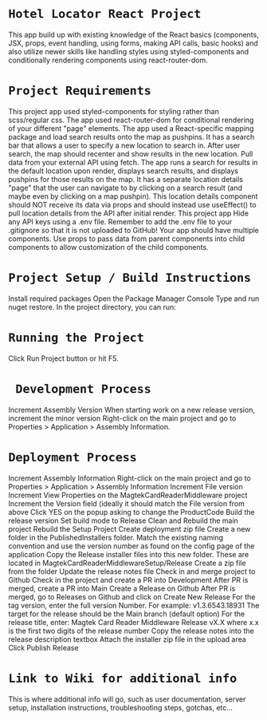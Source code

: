 # `Hotel Locator React Project`

This app build up with existing knowledge of the React basics (components, JSX, props, event handling, using forms, making API calls, basic hooks) and also utilize newer skills like handling styles using styled-components and conditionally rendering components using react-router-dom.

# `Project Requirements`

This project app used styled-components for styling rather than scss/regular css.
The app used react-router-dom for conditional rendering of your different "page" elements.
The app used a React-specific mapping package and load search results onto the map as pushpins. It has a search bar that allows a user to specify a new location to search in. After user search, the map should recenter and show results in the new location.
Pull data from your external API using fetch. The app runs a search for results in the default location upon render, displays search results, and displays pushpins for those results on the map.
It has a separate location details "page" that the user can navigate to by clicking on a search result (and maybe even by clicking on a map pushpin). This location details component should NOT receive its data via props and should instead use useEffect() to pull location details from the API after initial render.
This project app Hide any API keys using a .env file. Remember to add the .env file to your .gitignore so that it is not uploaded to GitHub!
Your app should have multiple components. Use props to pass data from parent components into child components to allow customization of the child components.

# `Project Setup / Build Instructions`

Install required packages
Open the Package Manager Console
Type and run nuget restore.
In the project directory, you can run:

# `Running the Project`

Click Run Project button or hit F5.

# ` Development Process`

Increment Assembly Version
When starting work on a new release version, increment the minor version
Right-click on the main project and go to Properties > Application > Assembly Information.

# `Deployment Process`

Increment Assembly Information
Right-click on the main project and go to Properties > Application > Assembly Information
Increment File version
Increment
View Properties on the MagtekCardReaderMiddleware project
Increment the Version field (ideally it should match the File version from above
Click YES on the popup asking to change the ProductCode
Build the release version
Set build mode to Release
Clean and Rebuild the main project
Rebuild the Setup Project
Create deployment zip file
Create a new folder in the PublishedInstallers folder. Match the existing naming convention and use the version number as found on the config page of the application
Copy the Release installer files into this new folder. These are located in MagtekCardReaderMiddlewareSetup/Release
Create a zip file from the folder
Update the release notes file
Check in and merge project to Github
Check in the project and create a PR into Development
After PR is merged, create a PR into Main
Create a Release on Github
After PR is merged, go to Releases on Github and click on Create New Release
For the tag version, enter the full version Number. For example: v1.3.6543.18931
The target for the release should be the Main branch (default option)
For the release title, enter: Magtek Card Reader Middleware Release vX.X where x.x is the first two digits of the release number
Copy the release notes into the release description textbox
Attach the installer zip file in the upload area
Click Publish Release

# `Link to Wiki for additional info`

This is where additional info will go, such as user documentation, server setup, installation instructions, troubleshooting steps, gotchas, etc...
